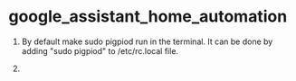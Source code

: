 # google_assistant_home_automation

1. By default make sudo pigpiod run in the terminal.
  It can be done by adding "sudo pigpiod" to /etc/rc.local file.
  
2. 